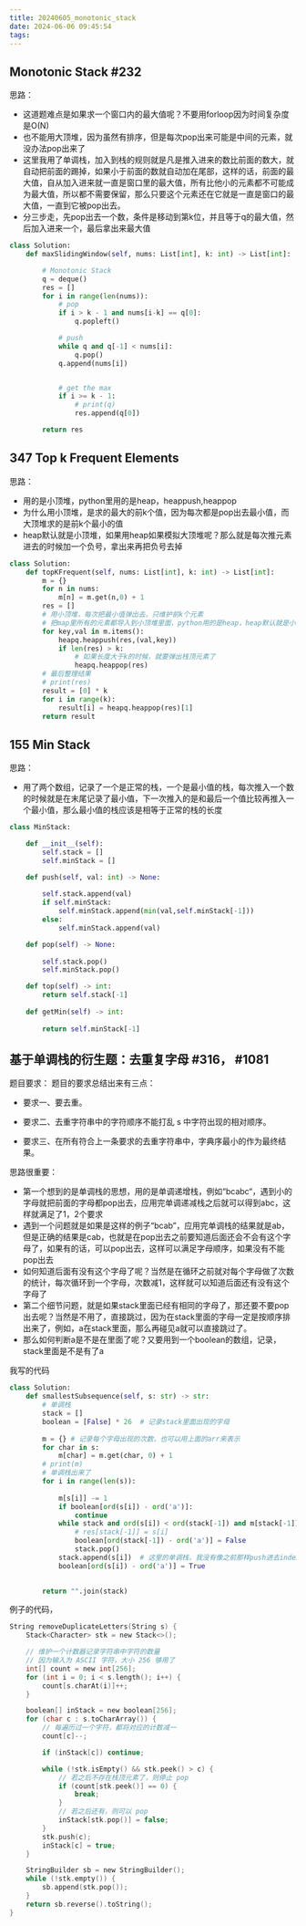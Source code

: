 ```yaml
---
title: 20240605_monotonic_stack
date: 2024-06-06 09:45:54
tags:
---
```


## Monotonic Stack #232

思路：
- 这道题难点是如果求一个窗口内的最大值呢？不要用forloop因为时间复杂度是O(N)
- 也不能用大顶堆，因为虽然有排序，但是每次pop出来可能是中间的元素，就没办法pop出来了
- 这里我用了单调栈，加入到栈的规则就是凡是推入进来的数比前面的数大，就自动把前面的踢掉，如果小于前面的数就自动加在尾部，这样的话，前面的最大值，自从加入进来就一直是窗口里的最大值，所有比他小的元素都不可能成为最大值，所以都不需要保留，那么只要这个元素还在它就是一直是窗口的最大值，一直到它被pop出去。
- 分三步走，先pop出去一个数，条件是移动到第k位，并且等于q的最大值，然后加入进来一个，最后拿出来最大值

```python
class Solution:
    def maxSlidingWindow(self, nums: List[int], k: int) -> List[int]:

        # Monotonic Stack
        q = deque()
        res = []
        for i in range(len(nums)):
            # pop
            if i > k - 1 and nums[i-k] == q[0]:
                q.popleft()

            # push
            while q and q[-1] < nums[i]:
                q.pop()
            q.append(nums[i])


            # get the max
            if i >= k - 1:
                # print(q)
                res.append(q[0])

        return res
```

## 347 Top k Frequent Elements

思路：
- 用的是小顶堆，python里用的是heap，heappush,heappop
- 为什么用小顶堆，是求的最大的前k个值，因为每次都是pop出去最小值，而大顶堆求的是前k个最小的值
- heap默认就是小顶堆，如果用heap如果模拟大顶堆呢？那么就是每次推元素进去的时候加一个负号，拿出来再把负号去掉

```python
class Solution:
    def topKFrequent(self, nums: List[int], k: int) -> List[int]:
        m = {}
        for n in nums:
            m[n] = m.get(n,0) + 1
        res = []
        # 用小顶堆，每次把最小值弹出去，只维护前k个元素
        # 把map里所有的元素都导入到小顶堆里面，python用的是heap，heap默认就是小顶堆
        for key,val in m.items():
            heapq.heappush(res,(val,key))
            if len(res) > k:
                # 如果长度大于k的时候，就要弹出栈顶元素了
                heapq.heappop(res)
        # 最后整理结果
        # print(res)
        result = [0] * k
        for i in range(k):
            result[i] = heapq.heappop(res)[1]
        return result
```

## 155 Min Stack

思路：
- 用了两个数组，记录了一个是正常的栈，一个是最小值的栈，每次推入一个数的时候就是在末尾记录了最小值，下一次推入的是和最后一个值比较再推入一个最小值，那么最小值的栈应该是相等于正常的栈的长度

```python
class MinStack:

    def __init__(self):
        self.stack = []
        self.minStack = []

    def push(self, val: int) -> None:
       
        self.stack.append(val)
        if self.minStack:
            self.minStack.append(min(val,self.minStack[-1]))
        else:
            self.minStack.append(val)

    def pop(self) -> None:
       
        self.stack.pop()
        self.minStack.pop()

    def top(self) -> int:
        return self.stack[-1]
        
    def getMin(self) -> int:
        
        return self.minStack[-1]
```

## 基于单调栈的衍生题：去重复字母 #316， #1081

题目要求：
题目的要求总结出来有三点：

- 要求一、要去重。

- 要求二、去重字符串中的字符顺序不能打乱 s 中字符出现的相对顺序。

- 要求三、在所有符合上一条要求的去重字符串中，字典序最小的作为最终结果。

思路很重要：
- 第一个想到的是单调栈的思想，用的是单调递增栈，例如“bcabc“，遇到小的字母就把前面的字母都pop出去，应用完单调递减栈之后就可以得到abc，这样就满足了1，2个要求
- 遇到一个问题就是如果是这样的例子“bcab”，应用完单调栈的结果就是ab，但是正确的结果是cab，也就是在pop出去之前要知道后面还会不会有这个字母了，如果有的话，可以pop出去，这样可以满足字母顺序，如果没有不能pop出去
- 如何知道后面有没有这个字母了呢？当然是在循环之前就对每个字母做了次数的统计，每次循环到一个字母，次数减1，这样就可以知道后面还有没有这个字母了
- 第二个细节问题，就是如果stack里面已经有相同的字母了，那还要不要pop出去呢？当然是不用了，直接跳过，因为在stack里面的字母一定是按顺序排出来了，例如，a在stack里面，那么再碰见a就可以直接跳过了。
- 那么如何判断a是不是在里面了呢？又要用到一个boolean的数组，记录，stack里面是不是有了a

我写的代码
```python
class Solution:
    def smallestSubsequence(self, s: str) -> str:
        # 单调栈
        stack = []
        boolean = [False] * 26  # 记录stack里面出现的字母
        
        m = {} # 记录每个字母出现的次数，也可以用上面的arr来表示
        for char in s:
            m[char] = m.get(char, 0) + 1
        # print(m)
        # 单调栈出来了
        for i in range(len(s)):
            
            m[s[i]] -= 1
            if boolean[ord(s[i]) - ord('a')]:
                continue
            while stack and ord(s[i]) < ord(stack[-1]) and m[stack[-1]] > 0:
                # res[stack[-1]] = s[i]
                boolean[ord(stack[-1]) - ord('a')] = False
                stack.pop()
            stack.append(s[i])  # 这里的单调栈，我没有像之前那样push进去index，而且直接加字母，因为返回的结果是字符串
            boolean[ord(s[i]) - ord('a')] = True

        
        return "".join(stack)


```

例子的代码，
```c
String removeDuplicateLetters(String s) {
    Stack<Character> stk = new Stack<>();

    // 维护一个计数器记录字符串中字符的数量
    // 因为输入为 ASCII 字符，大小 256 够用了
    int[] count = new int[256];
    for (int i = 0; i < s.length(); i++) {
        count[s.charAt(i)]++;
    }

    boolean[] inStack = new boolean[256];
    for (char c : s.toCharArray()) {
        // 每遍历过一个字符，都将对应的计数减一
        count[c]--;

        if (inStack[c]) continue;

        while (!stk.isEmpty() && stk.peek() > c) {
            // 若之后不存在栈顶元素了，则停止 pop
            if (count[stk.peek()] == 0) {
                break;
            }
            // 若之后还有，则可以 pop
            inStack[stk.pop()] = false;
        }
        stk.push(c);
        inStack[c] = true;
    }

    StringBuilder sb = new StringBuilder();
    while (!stk.empty()) {
        sb.append(stk.pop());
    }
    return sb.reverse().toString();
}
```